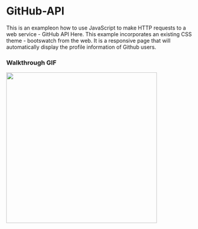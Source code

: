 # GitHub-API
This is an exampleon how to use JavaScript to make HTTP requests to a web service - GitHub API Here. This example incorporates an existing CSS theme - bootswatch from the web. It is a responsive page that will automatically display the profile information of Github users.

### Walkthrough GIF
<img src="Fixster.gif" width=400><br>
